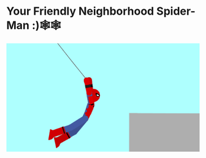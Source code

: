 # Your Friendly Neighborhood Spider-Man :)🕸️🕸️

![Spidey Swing](https://raw.githubusercontent.com/OssieLin/assets/main/spidey_swing.gif)


<!---
OssieLin/OssieLin is a ✨ special ✨ repository because its `README.md` (this file) appears on your GitHub profile.
You can click the Preview link to take a look at your changes.
--->
